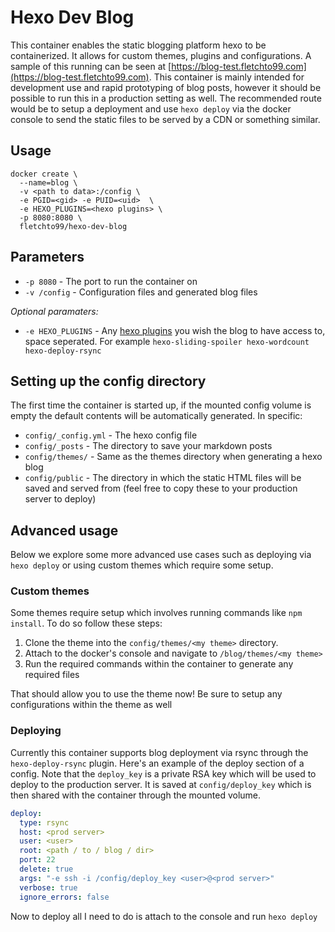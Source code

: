 # Hexo Dev Blog

This container enables the static blogging platform hexo to be containerized. It allows for custom themes, plugins and configurations. A sample of this running can be seen at [https://blog-test.fletchto99.com](https://blog-test.fletchto99.com). This container is mainly intended for development use and rapid prototyping of blog posts, however it should be possible to run this in a production setting as well. The recommended route would be to setup a deployment and use `hexo deploy` via the docker console to send the static files to be served by a CDN or something similar.

## Usage

```
docker create \
  --name=blog \
  -v <path to data>:/config \
  -e PGID=<gid> -e PUID=<uid>  \
  -e HEXO_PLUGINS=<hexo plugins> \
  -p 8080:8080 \
  fletchto99/hexo-dev-blog
```

## Parameters
* `-p 8080` - The port to run the container on
* `-v /config` - Configuration files and generated blog files

_Optional paramaters:_
* `-e HEXO_PLUGINS` - Any [hexo plugins](https://hexo.io/plugins/index.html) you wish the blog to have access to, space seperated. For example `hexo-sliding-spoiler hexo-wordcount hexo-deploy-rsync`


## Setting up the config directory

The first time the container is started up, if the mounted config volume is empty the default contents will be automatically generated. In specific:

* `config/_config.yml` - The hexo config file
* `config/_posts` - The directory to save your markdown posts
* `config/themes/` - Same as the themes directory when generating a hexo blog
* `config/public` - The directory in which the static HTML files will be saved and served from (feel free to copy these to your production server to deploy)

## Advanced usage

Below we explore some more advanced use cases such as deploying via `hexo deploy` or using custom themes which require some setup.

### Custom themes

Some themes require setup which involves running commands like `npm install`. To do so follow these steps:

1. Clone the theme into the `config/themes/<my theme>` directory.
2. Attach to the docker's console and navigate to `/blog/themes/<my theme>`
3. Run the required commands within the container to generate any required files

That should allow you to use the theme now! Be sure to setup any configurations within the theme as well

### Deploying

Currently this container supports blog deployment via rsync through the `hexo-deploy-rsync` plugin. Here's an example of the deploy section of a config. Note that the `deploy_key` is a private RSA key which will be used to deploy to the production server. It is saved at `config/deploy_key` which is then shared with the container through the mounted volume.

```yaml
deploy:
  type: rsync
  host: <prod server>
  user: <user>
  root: <path / to / blog / dir>
  port: 22
  delete: true
  args: "-e ssh -i /config/deploy_key <user>@<prod server>"
  verbose: true
  ignore_errors: false
```

Now to deploy all I need to do is attach to the console and run `hexo deploy`
